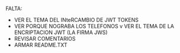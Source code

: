 FALTA:

- VER EL TEMA DEL INteRCAMBIO DE JWT TOKENS
- VER PORQUE NOGRABA LOS TELEFONOS
v VER EL TEMA DE LA ENCRIPTACION JWT (LA FIRMA JWS)
- REVISAR COMENTARIOS
- ARMAR README.TXT